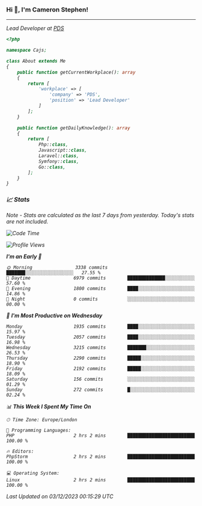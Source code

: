 ### Hi 👋, I'm Cameron Stephen!
<hr>
<p><em>Lead Developer at <a href="https://prindatasolutions.co.uk">PDS</a></p>


```php
<?php

namespace Cajs;

class About extends Me
{
    public function getCurrentWorkplace(): array
    {
        return [
            'workplace' => [
                'company' => 'PDS',
                'position' => 'Lead Developer'
            ]
        ];
    }

    public function getDailyKnowledge(): array
    {
        return [
            Php::class,
            Javascript::class,
            Laravel::class,
            Symfony::class,
            Go::class,
        ];
    }
}
```

### 📈 Stats
<p><em>Note - Stats are calculated as the last 7 days from yesterday. Today's stats are not included.</em></p>


<!--START_SECTION:waka-->
![Code Time](http://img.shields.io/badge/Code%20Time-3%2C623%20hrs%2019%20mins-blue)

![Profile Views](http://img.shields.io/badge/Profile%20Views-0-blue)

**I'm an Early 🐤** 

```text
🌞 Morning                3338 commits        ███████░░░░░░░░░░░░░░░░░░   27.55 % 
🌆 Daytime                6979 commits        ██████████████░░░░░░░░░░░   57.60 % 
🌃 Evening                1800 commits        ████░░░░░░░░░░░░░░░░░░░░░   14.86 % 
🌙 Night                  0 commits           ░░░░░░░░░░░░░░░░░░░░░░░░░   00.00 % 
```
📅 **I'm Most Productive on Wednesday** 

```text
Monday                   1935 commits        ████░░░░░░░░░░░░░░░░░░░░░   15.97 % 
Tuesday                  2057 commits        ████░░░░░░░░░░░░░░░░░░░░░   16.98 % 
Wednesday                3215 commits        ███████░░░░░░░░░░░░░░░░░░   26.53 % 
Thursday                 2290 commits        █████░░░░░░░░░░░░░░░░░░░░   18.90 % 
Friday                   2192 commits        █████░░░░░░░░░░░░░░░░░░░░   18.09 % 
Saturday                 156 commits         ░░░░░░░░░░░░░░░░░░░░░░░░░   01.29 % 
Sunday                   272 commits         █░░░░░░░░░░░░░░░░░░░░░░░░   02.24 % 
```


📊 **This Week I Spent My Time On** 

```text
🕑︎ Time Zone: Europe/London

💬 Programming Languages: 
PHP                      2 hrs 2 mins        █████████████████████████   100.00 % 

🔥 Editors: 
PhpStorm                 2 hrs 2 mins        █████████████████████████   100.00 % 

💻 Operating System: 
Linux                    2 hrs 2 mins        █████████████████████████   100.00 % 
```


 Last Updated on 03/12/2023 00:15:29 UTC
<!--END_SECTION:waka-->
